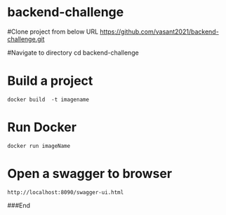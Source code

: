 # backend-challenge



#Clone project from below URL
	https://github.com/vasant2021/backend-challenge.git

#Navigate to directory
	cd backend-challenge

# Build a project
	docker build  -t imagename

# Run Docker
	docker run imageName
# Open a swagger to browser
	http://localhost:8090/swagger-ui.html

###End